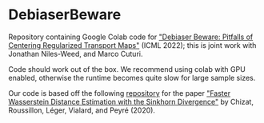 # DebiaserBeware
Repository containing Google Colab code for ["Debiaser Beware: Pitfalls of Centering Regularized Transport Maps"](https://arxiv.org/pdf/2202.08919.pdf) (ICML 2022); this is joint work with Jonathan Niles-Weed, and Marco Cuturi.

Code should work out of the box. We recommend using colab with GPU enabled, otherwise the runtime becomes quite slow for large sample sizes.

Our code is based off the following [repository](https://gitlab.com/proussillon/wasserstein-estimation-sinkhorn-divergence) for the paper ["Faster Wasserstein Distance Estimation with the Sinkhorn Divergence"](https://arxiv.org/pdf/2006.08172.pdf) by Chizat, Roussillon, Léger, Vialard, and Peyré (2020). 
